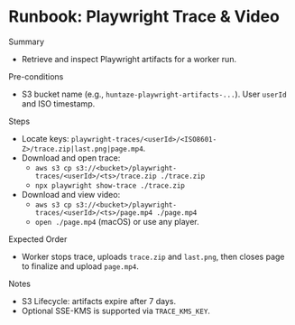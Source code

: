 # Runbook: Playwright Trace & Video

Summary
- Retrieve and inspect Playwright artifacts for a worker run.

Pre-conditions
- S3 bucket name (e.g., `huntaze-playwright-artifacts-...`). User `userId` and ISO timestamp.

Steps
- Locate keys: `playwright-traces/<userId>/<ISO8601-Z>/trace.zip|last.png|page.mp4`.
- Download and open trace:
  - `aws s3 cp s3://<bucket>/playwright-traces/<userId>/<ts>/trace.zip ./trace.zip`
  - `npx playwright show-trace ./trace.zip`
- Download and view video:
  - `aws s3 cp s3://<bucket>/playwright-traces/<userId>/<ts>/page.mp4 ./page.mp4`
  - `open ./page.mp4` (macOS) or use any player.

Expected Order
- Worker stops trace, uploads `trace.zip` and `last.png`, then closes page to finalize and upload `page.mp4`.

Notes
- S3 Lifecycle: artifacts expire after 7 days.
- Optional SSE-KMS is supported via `TRACE_KMS_KEY`.

